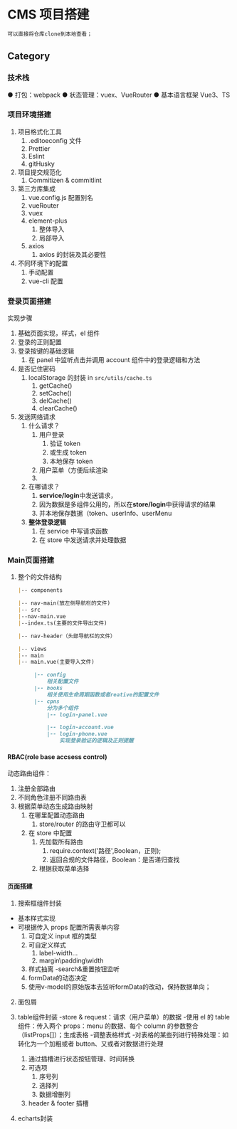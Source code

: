 # CMS 项目搭建
```md
可以直接将仓库clone到本地查看；
```

## Category

### 技术栈
● 打包：webpack
● 状态管理：vuex、VueRouter
● 基本语言框架 Vue3、TS

### 项目环境搭建
1. 项目格式化工具
   1. .editoeconfig 文件
   2. Prettier
   3. Eslint
   4. gitHusky
2. 项目提交规范化
   1. Commitizen & commitlint
3. 第三方库集成
   1. vue.config.js 配置别名
   2. vueRouter
   3. vuex
   4. element-plus
      1. 整体导入
      2. 局部导入
   5. axios
      1. axios 的封装及其必要性
4. 不同环境下的配置
   1. 手动配置
   2. vue-cli 配置


### 登录页面搭建
实现步骤
1. 基础页面实现，样式，el 组件
2. 登录的正则配置
3. 登录按键的基础逻辑
   1. 在 panel 中监听点击并调用 account 组件中的登录逻辑和方法
4. 是否记住密码
   1. localStorage 的封装 in `src/utils/cache.ts`
      1. getCache()
      2. setCache()
      3. delCache()
      4. clearCache()
5. 发送网络请求
   1. 什么请求？
      1. 用户登录
         1. 验证 token
         2. 或生成 token
         3. 本地保存 token
      2. 用户菜单（方便后续渲染
      3.
   2. 在哪请求？
      1. **service/login**中发送请求，
      2. 因为数据是多组件公用的，所以在**store/login**中获得请求的结果
      3. 并本地保存数据（token、userInfo、userMenu
   3. **整体登录逻辑**
      1. 在 service 中写请求函数
      2. 在 store 中发送请求并处理数据

### Main页面搭建

1. 整个的文件结构

   ```md
   |-- components

   |-- nav-main(放左侧导航栏的文件)
   |-- src
   |--nav-main.vue
   |--index.ts(主要的文件导出文件)

   |-- nav-header（头部导航栏的文件）

   |-- views
   |-- main
   |-- main.vue(主要导入文件)

        |-- config
            相关配置文件
        |-- hooks
            相关使用生命周期函数或者reative的配置文件
        |-- cpns
            分为多个组件
            |-- login-panel.vue

            |-- login-account.vue
            |-- login-phone.vue
                实现登录验证的逻辑及正则提醒
   ```
#### RBAC(role base accsess control)

动态路由组件：

1. 注册全部路由
2. 不同角色注册不同路由表
3. 根据菜单动态生成路由映射
   1. 在哪里配置动态路由
      1. store/router 的路由守卫都可以
   2. 在 store 中配置
      1. 先加载所有路由
         1. require.context('路径',Boolean，正则);
         2. 返回合规的文件路径，Boolean：是否递归查找
      2. 根据获取菜单选择

#### 页面搭建
1. 搜索框组件封装
- 基本样式实现
- 可根据传入 props 配置所需表单内容
  1. 可自定义 input 框的类型
  2. 可自定义样式
     1. label-width...
     2. margin\padding\width
  3. 样式抽离
-search&重置按钮监听
  1. formData的动态决定
  2. 使用v-model的原始版本去监听formData的改动，保持数据单向；


2. 面包屑

3. table组件封装
   -store & request：请求（用户菜单）的数据
   -使用 el 的 table 组件：传入两个 props：menu 的数据、每个 column 的参数整合（listProps[]）；生成表格
   -调整表格样式
   -对表格的某些列进行特殊处理：如转化为一个加粗或者 button、又或者对数据进行处理
      1. 通过插槽进行状态按钮管理、时间转换
      2. 可选项
         1. 序号列
         2. 选择列
         3. 数据增删列
      3. header & footer 插槽

4. echarts封装
